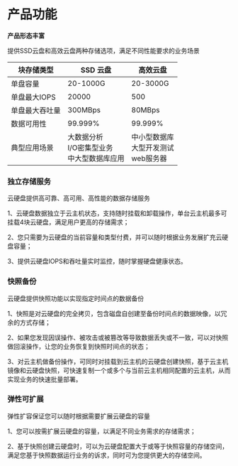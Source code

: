# **产品功能**

**产品形态丰富**

提供SSD云盘和高效云盘两种存储选项，满足不同性能要求的业务场景

| 块存储类型 | SSD 云盘 | 高效云盘 |
| --- | --- | --- |
| 单盘容量 | 20-1000G | 20-3000G |
| 单盘最大IOPS | 20000 | 500 |
| 单盘最大吞吐量 | 300MBps | 80MBps |
| 数据可用性 | 99.999% | 99.999% |
| 典型应用场景 | 大数据分析<br> I/O密集型业务<br> 中大型数据库应用 | 中小型数据库<br> 大型开发测试 <br> web服务器 |

### 独立存储服务 ###

云硬盘提供高可靠、高可用、高性能的数据存储服务

1、云硬盘数据独立于云主机状态，支持随时挂载和卸载操作，单台云主机最多可挂载4块云硬盘，满足用户更高的存储需求；

2、您只需要为云硬盘的当前容量和类型付费，并可以随时根据业务发展扩充云硬盘容量；

3、提供云硬盘IOPS和吞吐量实时监控，随时掌握硬盘健康状态。

### 快照备份 ###

云硬盘提供快照功能以实现指定时间点的数据备份

1、快照是对云硬盘的完全拷贝，包含磁盘自创建至备份时间点的数据映像，以冗余的方式存储；

2、如果您发现因误操作、被攻击或被篡改等导致数据丢失或不一致，可以对快照做回滚操作，让您的业务恢复到快照时间点的状态；

3、对云主机做备份操作，可同时对挂载到云主机的云硬盘创建快照，基于云主机镜像和云硬盘快照，可快速复制一个或多个与当前云主机相同配置的云主机，从而实现业务的快速批量部署。

### 弹性可扩展 ###

弹性扩容保证您可以随时根据需要扩展云硬盘的容量

1、您可以按需扩展云硬盘的容量，以满足不同业务需求的存储需求；

2、基于快照创建云硬盘时，可以为云硬盘配置大于或等于快照容量的存储空间，满足您基于快照数据运行业务的诉求，同时可为您提供更大的存储空间。

